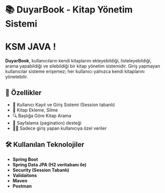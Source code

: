 # 📚 DuyarBook - Kitap Yönetim Sistemi
# KSM JAVA !

**DuyarBook**, kullanıcıların kendi kitaplarını ekleyebildiği, listeleyebildiği, arama yapabildiği ve silebildiği bir kitap yönetim sistemidir. Giriş yapmayan kullanıcılar sisteme erişemez; her kullanıcı yalnızca kendi kitaplarını yönetebilir.

## 🚀 Özellikler

- 🔐 Kullanıcı Kayıt ve Giriş Sistemi (Session tabanlı)
- 📘 Kitap Ekleme, Silme
- 🔍 Başlığa Göre Kitap Arama
- 📄 Sayfalama (pagination) desteği
- 🧑‍💻 Sadece giriş yapan kullanıcıya özel veriler

## 🛠️ Kullanılan Teknolojiler
- **Spring Boot**
- **Spring Data JPA (H2 veritabanı ile)**
- **Security (Session Tabanlı)**
- **Validaitons**
- **Maven**
- **Postman**
